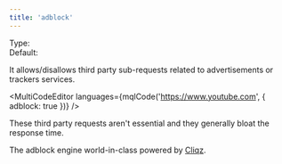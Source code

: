 ```yaml
---
title: 'adblock'
--- 
```


Type: <Type children='<boolean>'/><br/>
Default: <Type children='true'/>

It allows/disallows third party sub-requests related to advertisements or trackers services.

<MultiCodeEditor languages={mqlCode('https://www.youtube.com', { adblock: true })} />

These third party requests aren't essential and they generally bloat the response time.

The adblock engine world-in-class powered by [Cliqz](https://github.com/cliqz-oss/adblocker).
